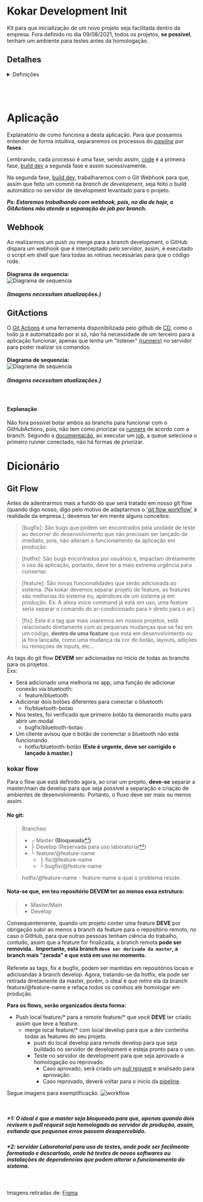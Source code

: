 # Kokar Development Init

Kit para que inicialização de um novo projeto seja facilitada dentro da empresa. Fora definido no dia 09/08/2021, todos os projetos, **se possível**, tenham um ambiente para testes antes da homologação.

## Detalhes
<details>
 <summary>Definições</summary>

## Implantação de Ci/Cd
Serão implementados os métodos de Ci/Cd [(Continuous integration/Continuous Delivery) ](https://stackoverflow.com/a/28628086/11521405) e, como não temos uma complexidade nos serviços, nossa [Pipeline](https://en.wikipedia.org/wiki/Pipeline_(software)) será customizada para nossos serviços. Nosso pipeline será subdivido em quatro principais partes, sendo:

> * Code
> * Build Development
> * Test Development
> * Produção

### [IMAGEM DO STIGMA PIPELINE AQUI]

## Pipeline

Como dito, a pipeline sera constituída por quatro principais fases, code, build dev, test dev e produção.

### Code ou coding
É o momento em que mantemos toda a execução do **job**\*¹ na máquina, codamos, testamos o código (localmente), commitamos localmente, damos um merge na **branch development local**\*² (nota-se o branch *development* local, endereçaremos mais tarde.).

*1 e *2: Voltaremos a falar mais abaixo.

### Build Development
Este é o processo onde acontecerá toda a automação para deixar o código disponível para testes sem que haja quaisquer necessidades de interferência por parte do desenvolvedor, a ideia é que, uma vez que configurado, não haja necessidade de /trabalho para que façamos os testes do projeto a qual está sendo executado no momento.

**Todo este processo de automação (da *build develop*) acontecerá por [webhooks](#webhook)**

### Test Development
Nesta unidade, que antecede a homologação para a produção, é reservada **APENAS** para testes das changes que foram feitas. O servidor que for levantado para servir como servidor de testes, **NÃO PODE SER USADO COMO SERVIDOR LABORATORIAL**, servirá como um espelho do servidor de produção para imitar o ambiente mais similar o possível, deve ser um sistema mais hermético o possível.

Caso haja algum problema/bug nessa unidade, a change deverá voltar para o início do pipe.

### Produção
Nome autoexplicativo, a ponta do pipe, é a parte que é consumida pelos "consumidores" (clientes, aplicações, etc...), a pipeline deve ser usada de forma que, as changes que chegam aqui **NÃO PODEM CONTER BUGS**, caso contenha, não pode ser retornado ao início do pipe, apenas por intermédio de [hotfix](#git-flow). Assim como na segunda [fase](#aplicação), todo o processo de entrega é automatizado, porém, diferentemente da segunda fase, não é utilizado webhook e sim a ferramenta do [GitActions](#gitactions).

![Pipeline](https://github.com/MatheusLeitao/kokarDevelopInit/blob/master/pipeline.jpeg?raw=true)

</details>

<br/>
<br/>
<br/>

# Aplicação
Explanatório de como funciona a desta aplicação. Para que possamos entender de forma intuitiva, separaremos os processos do [*pipeline*](#pipeline) por **fases**.

Lembrando, cada processo é uma fase, sendo assim, [code](#code-ou-coding) é a primeira fase, [build dev](#build-development) a segunda fase e assim sucessivamente.

Na segunda fase, [build dev](#build-development), trabalharemos com o Git Webhook para que, assim que feito um commit na *branch de development*, seja feito o build automático no servidor de development levantado para o projeto.

***Ps: Estaremos trabalhando com webhook, pois, no dia de hoje, o GitActions não atende a separação de job por branch.***

## Webhook
Ao realizarmos um push ou merge para a branch development, o GitHub dispara um webhook que é interceptado pelo servidor, assim, é executado o script em shell que fara todas as rotínas necessárias para que o código rode.
<br>
<br>
**Diagrama de sequencia:**<br/>
![Diagrama de sequencia](https://github.com/MatheusLeitao/kokarDevelopInit/blob/master/sequence_diagram.jpeg?raw=true)
##### *(Imagens necessitam atualizações.)*


## GitActions
O [Git Actions](https://docs.github.com/en/actions/quickstart) é uma ferramenta disponibilizada pelo github de [CD](https://continuousdelivery.com/), como o todo já é automatizado por si só, não há necessidade de um terceiro para a aplicação funcionar, apenas que tenha um "listener" [(runners)](https://docs.github.com/en/actions/hosting-your-own-runners/about-self-hosted-runners) no servidor para poder realizar os comandos.
<br>
<br>
**Diagrama de sequencia:**<br/>
![Diagrama de sequencia](https://github.com/MatheusLeitao/kokarDevelopInit/blob/master/sequence_diagram_actions.jpeg?raw=true)
##### *(Imagens necessitam atualizações.)*
<br>

#### Explanação
Não fora possível botar ambos as branchs para funcionar com o GitHubActions, pois, não tem como priorizar os [runners](https://docs.github.com/en/actions/hosting-your-own-runners/about-self-hosted-runners) de acordo com a branch. Segundo a [documentação](https://docs.github.com/en/actions/hosting-your-own-runners/about-self-hosted-runners#communication-between-self-hosted-runners-and-github), ao executar um [job](https://docs.github.com/en/actions/learn-github-actions/introduction-to-github-actions#the-components-of-github-actions), a queue seleciona o primeiro runner conectado, não há formas de priorizar.

# Dicionário

## Git Flow

Antes de adentrarmos mais a fundo do que será tratado em nosso git flow (quando digo nosso, digo pelo motivo de adaptarmos o ['git flow workflow'](https://www.atlassian.com/git/tutorials/comparing-workflows/gitflow-workflow) à realidade da empresa.), devemos ter em mente alguns conceitos:

>[bugfix]: São bugs que podem ser encontrados pela unidade de teste ao decorrer do desenvolvimento que não precisam ser lançado de imediato, pois, não alteram o funcionamento da aplicação em produção.

>[hotfix]: São bugs encontrados por usuários e, impactam diretamente o uso da aplicação, portanto, deve ter a mais extrema urgência para consertar.

>[feature]: São novas funcionalidades que serão adicionada ao sistema. (Na kokar devemos separar projeto de feature, as features são melhorias do sistema ou, apêndices de um sistema já em produção. Ex: A alexa voice command já está em uso, uma feature seria separar o comando do ar-condicionado para ir direto para o ar.)

>[fix]: Esta é a tag que mais usaremos em nossos projetos, está relacionado diretamente com as pequenas mudanças que se faz em um código, **dentro de uma feature** que está em desenvolvimento ou já fora lançada, como uma mudança da cor do botão, layouts, adições ou remoçoes de inputs, etc...

As tags do git flow **DEVEM** ser adicionadas no ínicio de todas as branchs para os projetos. <br>
Exs:

* Será adicionado uma melhoria no app, uma função de adicionar conexão via bluetooth:
  * feature/bluetooth
* Adicionar dois botões diferentes para conectar o bluetooth
  * fix/bluetooth-botao
* Nos testes, foi verificado que primeiro botão ta demorando muito para abrir um modal
  * bugfix/bluetooth-botao
* Um cliente avisou que o botão de conenctar o bluetooth não está funcionando.
  * hotfix/bluetooth-botão **(Este é urgente, deve ser corrigido e lançado à master.)**



### kokar flow

Para o flow que está definido agora, ao criar um projeto, **deve-se** separar a master/main da develop para que seja possível a separação e criação de ambientes de desenvolvimento. Portanto, o fluxo deve ser mais ou menos assim.

#### No git:
> Branches:
> * ┌   Master **(Bloqueada[*¹](#1-o-ideal-é-que-a-master-seja-bloqueada-para-que-apenas-quando-dois-revisem-o-pull-request-seja-homologado-ao-servidor-de-produção-assim-evitando-que-pequenos-erros-passem-desapercebido))**
> * ├    Develop (Reservada para uso laboratorial[*²](#2-servidor-laboratorial-para-uso-de-testes-onde-pode-ser-facilmente-formatado-e-descartado-onde-há-testes-de-novos-softwares-ou-instalações-de-dependencias-que-podem-alterar-o-funcionamento-do-sistema))
> * └    feature/@feature-name
>   * ├ fix/@feature-name
>   * └ bugfix/@feature-name

> hotfix/@feature-name - feature-name a qual o problema reside.

#### **Nota-se que, em teu repositório **DEVEM** ter ao menos essa estrutura:**

> * Master/Main
> * Develop

Consequentemente, quando um projeto conter uma feature **DEVE** por obrigação subir ao menos a branch da feature para o repositório remoto, no caso o GitHub, para que outras pessoas tenham ciência do trabalho, contudo, assim que a feature for finalizada, a branch remota **pode ser removida.**. **Importante, esta branch `deve ser derivada da master`, a branch mais "zerada" e que está em uso no momento.**
<br>
<br>
Referete as tags, fix e bugfix, podem ser mantidas em repositórios locais e adicioandas à branch develop. Agora, tratando-se da hotfix, ela pode ser retirada diretamente da master, porém, o ideal é que retire ela da branch feature/@feature-name e refaça todos os camihos até homologar em produção.

**Para os flows, serão organizados desta forma:**<br>

* Push local feature/* para a remote feature/* que você **DEVE** ter criado assim que teve a feature.
  * merge local feature/* com local develop para que a dev contenha todas as features do seu projeto.
    * push do local develop para remote develop para que seja buildado no servidor de development e esteja pronto para o uso.
    * Teste no servidor de development para que seja aprovado a homologação ou reprovado.
      * Caso aprovado, será criado um [pull request](https://docs.github.com/en/github/collaborating-with-pull-requests/proposing-changes-to-your-work-with-pull-requests/creating-a-pull-request) e analisado para aprovação.
      * Caso reprovado, deverá voltar para o início da [pipeline](#pipeline).

Segue imagens para exemplificação.
![workflow](https://github.com/MatheusLeitao/kokarDevelopInit/blob/master/kokar_workflow.jpeg?raw=true)

<br>

##### *1: O ideal é que a master seja bloqueada para que, apenas quando dois revisem o pull request seja homologado ao servidor de produção, assim, evitando que pequenos erros passem desapercebido.
##### *2: servidor Laboratorial para uso de testes, onde pode ser facilmente formatado e descartado, onde há testes de novos softwares ou instalações de dependencias que podem alterar o funcionamento do sistema.

<br>


Imagens retiradas de:
[Figma](https://www.figma.com/file/3tmODjkqTgFP72x74sYuxf/Kokar-Pipeline?node-id=0%3A1)